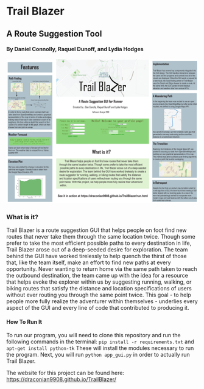 # Trail Blazer
## A Route Suggestion Tool

#### By Daniel Connolly, Raquel Dunoff, and Lydia Hodges

![alt text](images/TrailblazerPoster-1.jpg "Trail Blazer Poster")

### What is it?
Trail Blazer is a route suggestion GUI that helps people on foot find new routes that never take them through the same location twice. Though some prefer to take the most efficient possible paths to every destination in life, Trail Blazer arose out of a deep-seeded desire for exploration. The team behind the GUI have worked tirelessly to help quench the thirst of those that, like the team itself, make an effort to find new paths at every opportunity. Never wanting to return home via the same path taken to reach the outbound destination, the team came up with the idea for a resource that helps evoke the explorer within us by suggesting running, walking, or biking routes that satisfy the distance and location specifications of users without ever routing you through the same point twice. This goal - to help people more fully realize the adventurer within themselves - underlies every aspect of the GUI and every line of code that contributed to producing it.

#### How To Run It
To run our program, you will need to clone this repository and run the following commands in the terminal:
`pip install -r requirements.txt` and `apt-get install python-tk`
These will install the modules necessary to run the program. Next, you will run `python app_gui.py` in order to actually run Trail Blazer. 

The website for this project can be found here: https://draconian9908.github.io/TrailBlazer/
